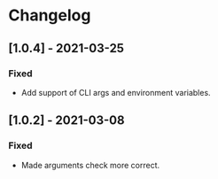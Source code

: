 # Changelog

## [1.0.4] - 2021-03-25

### Fixed

- Add support of CLI args and environment variables.

## [1.0.2] - 2021-03-08

### Fixed

- Made arguments check more correct.